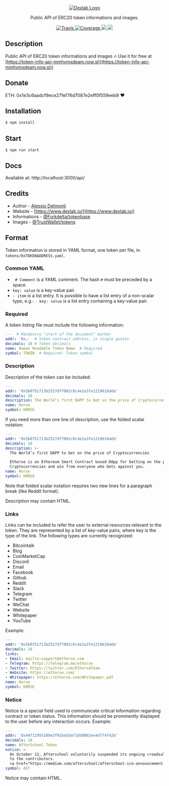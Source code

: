 <p align="center">
  <a href="https://www.dexlab.io/" target="blank"><img src="https://www.dexlab.io/static/DEXEX-logo.227b875e.png" alt="Dexlab Logo" /></a>
</p>


 <p align="center">Public API of ERC20 token informations and images.</p>

<p align="center">
    <a href="https://travis-ci.org/dexlab-io/tokens-info-api">
      <img src="https://travis-ci.org/dexlab-io/tokens-info-api.svg?branch=master" alt="Travis" />
    </a>
    <a href="https://coveralls.io/github/nestjs/nest?branch=master">
      <img src="https://coveralls.io/repos/github/nestjs/nest/badge.svg?branch=master#2" alt="Coverage" />
    </a>
    <a href="http://hits.dwyl.io/dexlab-io/tokens-info-api">
      <img src="http://hits.dwyl.io/dexlab-io/tokens-info-api.svg"/>
    </a>
    <a href="https://greenkeeper.io/">
      <img src="https://badges.greenkeeper.io/dexlab-io/tokens-info-api.svg"/>
    </a>
</p>

## Description
Public API of ERC20 token informations and images 🔥
Use it for free at [https://token-info-api-mmhvmxdeam.now.sh](https://token-info-api-mmhvmxdeam.now.sh)

## Donate
ETH: 0x1e3c6aadcf9ece27fef76d7087e2eff0f559eeb9 ❤️

## Installation

```bash
$ npm install
```

## Start

```
$ npm run start
```

## Docs

Available at: http://localhost:3000/api/

## Credits

- Author - [Alessio Delmonti](https://github.com/Alexintosh)
- Website - [https://www.dexlab.io/](https://www.dexlab.io/)
- Informations - [@Forkdelta/tokenbase](https://github.com/forkdelta/tokenbase)
- Images - [@TrustWallet/tokens](https://github.com/TrustWallet/tokens)

## Format
Token information is stored in YAML format, one token per file, in `tokens/0xTOKENADDRESS.yaml`.

### Common YAML
* ` # Comment` is a YAML comment. The hash `#` must be preceded by a space.
* `key: value` is a key-value pair.
* `- item` is a list entry. It is possible to have a list entry of a non-scalar type, e.g.: `- key: value` is a list entry containing a key-value pair.

### Required
A token listing file must include the following information:

```yaml
---  # Mandatory "start of the document" marker
addr: '0x…'  # token contract address, in single quotes
decimals: 18 # Token decimals
name: Human Readable Token Name  # Required
symbol: TOKEN  # Required: Token symbol
```

### Description
Description of the token can be included:

```yaml
---
addr: '0x5b0751713b2527d7f002c0c4e2a37e1219610a6b'
decimals: 18
description: The World’s first DAPP to bet on the price of Cryptocurrencies
name: Horse
symbol: HORSE
````

If you need more than one line of description, use the folded scalar notation:
```yaml
---
addr: '0x5b0751713b2527d7f002c0c4e2a37e1219610a6b'
decimals: 18
description: >-
  The World’s first DAPP to bet on the price of Cryptocurrencies

  Ethorse is an Ethereum Smart Contract based DApp for betting on the price of
  Cryptocurrencies and win from everyone who bets against you.
name: Horse
symbol: HORSE
````
Note that folded scalar notation requires two new lines for a paragraph break (like Reddit format).

Description may contain HTML.

### Links
Links can be included to refer the user to external resources relevant to the token. They are represented by a list of key-value pairs, where key is the type of the link. The following types are currently recognized:
- Bitcointalk
- Blog
- CoinMarketCap
- Discord
- Email
- Facebook
- Github
- Reddit
- Slack
- Telegram
- Twitter
- WeChat
- Website
- Whitepaper
- YouTube

Example:
```yaml
---
addr: '0x5b0751713b2527d7f002c0c4e2a37e1219610a6b'
decimals: 18
links:
- Email: mailto:support@ethorse.com
- Telegram: https://telegram.me/ethorse
- Twitter: https://twitter.com/EthorseTeam
- Website: https://ethorse.com/
- Whitepaper: https://ethorse.com/Whitepaper.pdf
name: Horse
symbol: HORSE
```

### Notice
Notice is a special field used to communicate critical information regarding contract or token status. This information should be prominently displayed to the user before any interaction occurs.
Example:
```yaml
---
addr: '0x44f12955189e3f01be5daf1dd9002ee4d774f42b'
decimals: 18
name: AfterSchool Token
notice: >-
  On October 12, Afterschool voluntarily suspended its ongoing crowdsale and will be returning all pledged ETH
  to the contributors.
  <a href="https://medium.com/afterschool/afterschool-ico-announcement-4c36b5ee45da">Read the announcement.</a>
symbol: AST
```
Notice may cointain HTML.